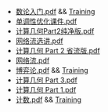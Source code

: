 - [数论入门.pdf](数论入门.pdf) && [Training](https://www.luogu.com.cn/training/572727)
- [单调性优化课件.pdf](单调性优化课件.pdf)
- [计算几何Part2纯净版.pdf](计算几何Part2纯净版.pdf)
- [网络流选讲.pdf](网络流选讲.pdf)
- [计算几何 Part 2 省流版.pdf](计算几何Part2省流版.pdf)
- [网络流.pdf](网络流.pdf)
- [博弈论.pdf](博弈论.pdf) && [Training](https://www.luogu.com.cn/training/572721)
- [计算几何 Part 3.pdf](计算几何Part3.pdf)
- [计算几何 Part 1.pdf](计算几何Part1.pdf)
- [计数.pdf](计数.pdf) && [Training](https://www.luogu.com.cn/training/572697)
